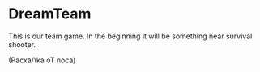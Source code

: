 # DreamTeam
This is our team game. In the beginning it will be something near survival shooter.

(Pacxa/\ka oT noca)
